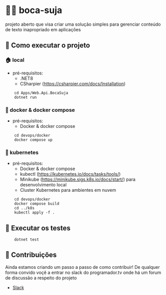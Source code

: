 # 🧼🤬 boca-suja
projeto aberto que visa criar uma solução simples para gerenciar conteúdo de texto inapropriado em aplicações

## 📍 Como executar o projeto

### 🏠 local

- pré-requisitos:
    - .NET8
    - CSharpier (https://csharpier.com/docs/Installation)

```
    cd Apps/Web.Api.BocaSuja
    dotnet run
```

### 🐳 docker & docker compose

- pré-requisitos:
    - Docker & docker compose

```
    cd devops/docker
    docker compose up 
```

### 🚢 kubernetes

- pré-requisitos:
    - Docker & docker compose
    - kubectl (https://kubernetes.io/docs/tasks/tools/)
    - Minikube (https://minikube.sigs.k8s.io/docs/start/) para desenvolvimento local
    - Cluster Kubernetes para ambientes em nuvem

```
    cd devops/docker
    docker compose build
    cd ../k8s
    kubectl apply -f . 
```



## 🧪 Executar os testes

```
    dotnet test
```



## 🤝 Contribuições
Ainda estamos criando um passo a passo de como contribuir! De qualquer forma convido voçê a entrar no slack do programador.tv onde há um forum de discussão a respeito do projeto 

- [Slack](https://join.slack.com/t/programadortv/shared_invite/zt-1xio6zmch-ExATgTVI808YsqY2IZdvjA)
